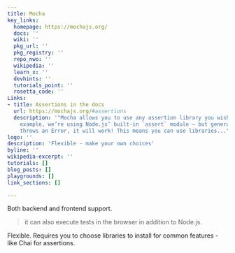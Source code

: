 ```yaml
---
title: Mocha
key_links:
  homepage: https://mochajs.org/
  docs: ''
  wiki: ''
  pkg_url: ''
  pkg_registry: ''
  repo_nwo: ''
  wikipedia: ''
  learn_x: ''
  devhints: ''
  tutorials_point: ''
  rosetta_code: ''
Links:
- title: Assertions in the docs
  url: https://mochajs.org/#assertions
  description: '"Mocha allows you to use any assertion library you wish. In the above
    example, we’re using Node.js’ built-in `assert` module — but generally, if it
    throws an Error, it will work! This means you can use libraries..."'
logo: ''
description: 'Flexible - make your own choices'
byline: ''
wikipedia-excerpt: ''
tutorials: []
blog_posts: []
playgrounds: []
link_sections: []

---
```


Both backend and frontend support.

> it can also execute tests in the browser in addition to Node.js.

Flexible. Requires you to choose libraries to install for common features - like Chai for assertions.
